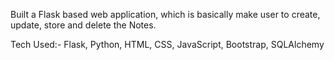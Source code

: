 Built a Flask based web application, which is basically make user to create, update, store and delete the Notes.

Tech Used:- Flask, Python, HTML, CSS, JavaScript, Bootstrap, SQLAlchemy
